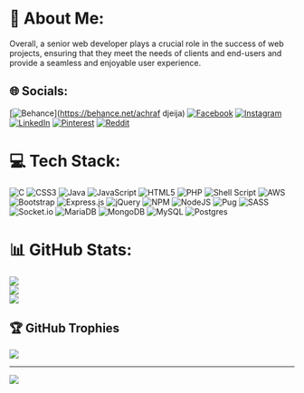 # 💫 About Me:
Overall, a senior web developer plays a crucial role in the success of web projects, ensuring that they meet the needs of clients and end-users and provide a seamless and enjoyable user experience.


## 🌐 Socials:
[![Behance](https://img.shields.io/badge/Behance-1769ff?logo=behance&logoColor=white)](https://behance.net/achraf djeija) [![Facebook](https://img.shields.io/badge/Facebook-%231877F2.svg?logo=Facebook&logoColor=white)](https://facebook.com/Ashfharrami) [![Instagram](https://img.shields.io/badge/Instagram-%23E4405F.svg?logo=Instagram&logoColor=white)](https://instagram.com/ashfharrami6) [![LinkedIn](https://img.shields.io/badge/LinkedIn-%230077B5.svg?logo=linkedin&logoColor=white)](https://linkedin.com/in/AchrafDjeija) [![Pinterest](https://img.shields.io/badge/Pinterest-%23E60023.svg?logo=Pinterest&logoColor=white)](https://pinterest.com/Achraf_djeija) [![Reddit](https://img.shields.io/badge/Reddit-%23FF4500.svg?logo=Reddit&logoColor=white)](https://reddit.com/user/achraf-harrami) 

# 💻 Tech Stack:
![C](https://img.shields.io/badge/c-%2300599C.svg?style=flat&logo=c&logoColor=white) ![CSS3](https://img.shields.io/badge/css3-%231572B6.svg?style=flat&logo=css3&logoColor=white) ![Java](https://img.shields.io/badge/java-%23ED8B00.svg?style=flat&logo=java&logoColor=white) ![JavaScript](https://img.shields.io/badge/javascript-%23323330.svg?style=flat&logo=javascript&logoColor=%23F7DF1E) ![HTML5](https://img.shields.io/badge/html5-%23E34F26.svg?style=flat&logo=html5&logoColor=white) ![PHP](https://img.shields.io/badge/php-%23777BB4.svg?style=flat&logo=php&logoColor=white) ![Shell Script](https://img.shields.io/badge/shell_script-%23121011.svg?style=flat&logo=gnu-bash&logoColor=white) ![AWS](https://img.shields.io/badge/AWS-%23FF9900.svg?style=flat&logo=amazon-aws&logoColor=white) ![Bootstrap](https://img.shields.io/badge/bootstrap-%23563D7C.svg?style=flat&logo=bootstrap&logoColor=white) ![Express.js](https://img.shields.io/badge/express.js-%23404d59.svg?style=flat&logo=express&logoColor=%2361DAFB) ![jQuery](https://img.shields.io/badge/jquery-%230769AD.svg?style=flat&logo=jquery&logoColor=white) ![NPM](https://img.shields.io/badge/NPM-%23000000.svg?style=flat&logo=npm&logoColor=white) ![NodeJS](https://img.shields.io/badge/node.js-6DA55F?style=flat&logo=node.js&logoColor=white) ![Pug](https://img.shields.io/badge/Pug-FFF?style=flat&logo=pug&logoColor=A86454) ![SASS](https://img.shields.io/badge/SASS-hotpink.svg?style=flat&logo=SASS&logoColor=white) ![Socket.io](https://img.shields.io/badge/Socket.io-black?style=flat&logo=socket.io&badgeColor=010101) ![MariaDB](https://img.shields.io/badge/MariaDB-003545?style=flat&logo=mariadb&logoColor=white) ![MongoDB](https://img.shields.io/badge/MongoDB-%234ea94b.svg?style=flat&logo=mongodb&logoColor=white) ![MySQL](https://img.shields.io/badge/mysql-%2300f.svg?style=flat&logo=mysql&logoColor=white) ![Postgres](https://img.shields.io/badge/postgres-%23316192.svg?style=flat&logo=postgresql&logoColor=white)
# 📊 GitHub Stats:
![](https://github-readme-stats.vercel.app/api?username=harramiachraf&theme=dark&hide_border=false&include_all_commits=false&count_private=false)<br/>
![](https://github-readme-streak-stats.herokuapp.com/?user=harramiachraf&theme=dark&hide_border=false)<br/>
![](https://github-readme-stats.vercel.app/api/top-langs/?username=harramiachraf&theme=dark&hide_border=false&include_all_commits=false&count_private=false&layout=compact)

## 🏆 GitHub Trophies
![](https://github-profile-trophy.vercel.app/?username=harramiachraf&theme=radical&no-frame=false&no-bg=false&margin-w=4)

---
[![](https://visitcount.itsvg.in/api?id=harramiachraf&icon=0&color=0)](https://visitcount.itsvg.in)

<!-- Proudly created with GPRM ( https://gprm.itsvg.in ) -->
